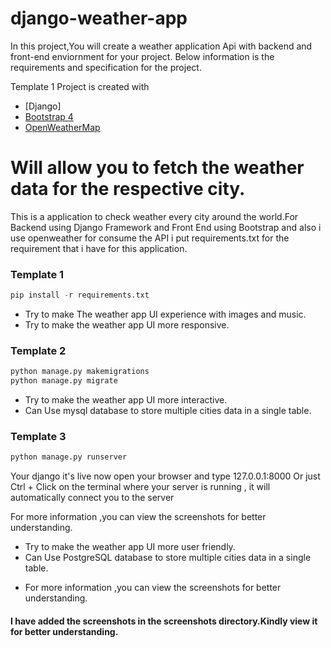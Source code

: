 # django-weather-app
In this project,You will create a weather application Api with backend and front-end enviornment for your project.
Below information is the requirements and specification for the project.

Template 1
Project is created with
* [Django]
* [Bootstrap 4](https://getbootstrap.com/)
* [OpenWeatherMap](https://openweathermap.org/)
# Will allow you to fetch the weather data for the respective city.

This is a application to check weather every city around the world.For Backend using Django Framework and Front End using Bootstrap and also i use openweather for consume the API
i put requirements.txt for the requirement that i have for this application.

### Template  1
```python
pip install -r requirements.txt
```
* Try to make The weather app UI experience with images and music.
* Try to make the weather app UI more responsive.



### Template 2 
```python
python manage.py makemigrations
python manage.py migrate
```
* Try to make the weather app UI more interactive.
* Can Use mysql database to store multiple cities data in a single table.



### Template 3
```python
python manage.py runserver
```

Your django it's live now open your browser and type 127.0.0.1:8000
Or just Ctrl + Click on the terminal where your server is running , it will  automatically connect you to the server

For more information ,you can view the screenshots for better understanding.
* Try to make the weather app UI more user friendly.
* Can Use PostgreSQL database to store multiple cities data in a single table.


- For more information ,you can view the screenshots for better understanding.

#### I have added the screenshots in the screenshots directory.Kindly view it for better understanding.



